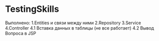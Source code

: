 # TestingSkills

Выполнено:
1.Entities и связи между ними
2.Repository
3.Service
4.Controller
4.1 Вставка данных в таблицы (не все работает)
4.2 Вывод Вопроса в JSP
